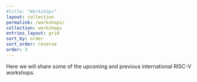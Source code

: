 ```yaml
---
#title: "Workshops"
layout: collection
permalink: /workshops/
collection: workshops
entries_layout: grid
sort_by: order
sort_order: reverse
order: 3
---
```


Here we will share some of the upcoming and previous international RISC-V workshops.
